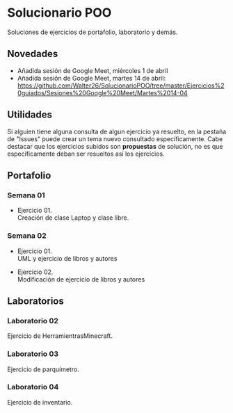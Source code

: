 # Solucionario POO
Soluciones de ejercicios de portafolio, laboratorio y demás.

## Novedades
* Añadida sesión de Google Meet, miércoles 1 de abril
* Añadida sesión de Google Meet, martes 14 de abril: <br>
https://github.com/Walter26/SolucionarioPOO/tree/master/Ejercicios%20guiados/Sesiones%20Google%20Meet/Martes%2014-04

## Utilidades
Si alguien tiene alguna consulta de algun ejercicio ya resuelto, en la pestaña de "Issues" puede crear un tema nuevo consultado específicamente. Cabe destacar que los ejercicios subidos son **propuestas** de solución, no es que específicamente deban ser resueltos así los ejercicios.


## Portafolio

### Semana 01
* Ejercicio 01.<br>
  Creación de clase Laptop y clase libre.
  
### Semana 02
* Ejercicio 01.<br>
  UML y ejercicio de libros y autores
  
* Ejercicio 02.<br>
  Modificación de ejercicio de libros y autores
  
## Laboratorios

### Laboratorio 02
Ejercicio de HerramientrasMinecraft.

### Laboratorio 03
Ejercicio de parquímetro.

### Laboratorio 04
Ejercicio de inventario.
